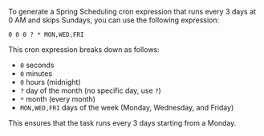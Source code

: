 To generate a Spring Scheduling cron expression that runs every 3 days at 0 AM and skips Sundays, you can use the following expression:

```cron
0 0 0 ? * MON,WED,FRI
```

This cron expression breaks down as follows:
- `0` seconds
- `0` minutes
- `0` hours (midnight)
- `?` day of the month (no specific day, use `?`)
- `*` month (every month)
- `MON,WED,FRI` days of the week (Monday, Wednesday, and Friday)

This ensures that the task runs every 3 days starting from a Monday.